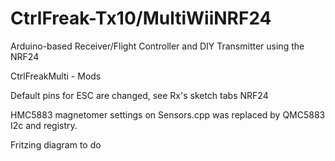 # CtrlFreak-Tx10/MultiWiiNRF24
Arduino-based Receiver/Flight Controller and DIY Transmitter using the NRF24


CtrlFreakMulti - Mods

Default pins for ESC are changed, see Rx's sketch tabs NRF24

HMC5883 magnetomer settings on Sensors.cpp was replaced by QMC5883 I2c and registry. 


Fritzing diagram to do
